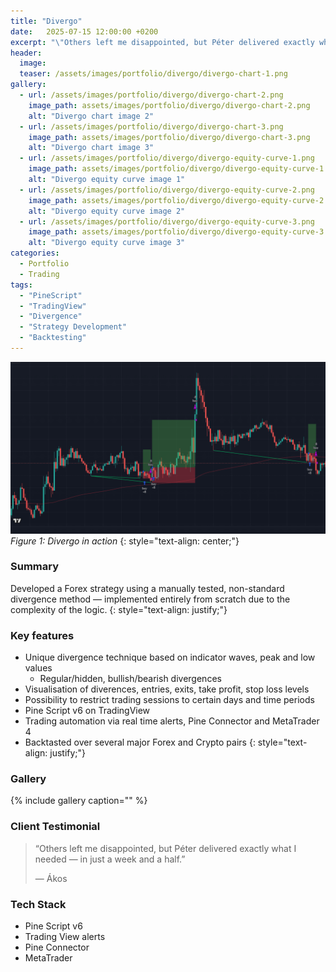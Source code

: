 ```yaml
---
title: "Divergo"
date:   2025-07-15 12:00:00 +0200
excerpt: "\"Others left me disappointed, but Péter delivered exactly what I needed — in just a week and a half.\" - Ákos"
header:
  image:
  teaser: /assets/images/portfolio/divergo/divergo-chart-1.png
gallery:
  - url: /assets/images/portfolio/divergo/divergo-chart-2.png
    image_path: assets/images/portfolio/divergo/divergo-chart-2.png
    alt: "Divergo chart image 2"
  - url: /assets/images/portfolio/divergo/divergo-chart-3.png
    image_path: assets/images/portfolio/divergo/divergo-chart-3.png
    alt: "Divergo chart image 3"
  - url: /assets/images/portfolio/divergo/divergo-equity-curve-1.png
    image_path: assets/images/portfolio/divergo/divergo-equity-curve-1.png
    alt: "Divergo equity curve image 1"
  - url: /assets/images/portfolio/divergo/divergo-equity-curve-2.png
    image_path: assets/images/portfolio/divergo/divergo-equity-curve-2.png
    alt: "Divergo equity curve image 2"
  - url: /assets/images/portfolio/divergo/divergo-equity-curve-3.png
    image_path: assets/images/portfolio/divergo/divergo-equity-curve-3.png
    alt: "Divergo equity curve image 3"
categories:
  - Portfolio
  - Trading
tags:
  - "PineScript"
  - "TradingView"
  - "Divergence"
  - "Strategy Development"
  - "Backtesting"
---
```


![Divergo chart image 1](/assets/images/portfolio/divergo/divergo-chart-1.png)
*Figure 1: Divergo in action*
{: style="text-align: center;"}

### Summary
Developed a Forex strategy using a manually tested, non-standard divergence method — implemented entirely from scratch due to the complexity of the logic.
{: style="text-align: justify;"}

### Key features
- Unique divergence technique based on indicator waves, peak and low values
  - Regular/hidden, bullish/bearish divergences
- Visualisation of diverences, entries, exits, take profit, stop loss levels
- Possibility to restrict trading sessions to certain days and time periods
- Pine Script v6 on TradingView
- Trading automation via real time alerts, Pine Connector and MetaTrader 4
- Backtasted over several major Forex and Crypto pairs
{: style="text-align: justify;"}

### Gallery
{% include gallery caption="" %}

### Client Testimonial
> “Others left me disappointed, but Péter delivered exactly what I needed — in just a week and a half.”
>
> — Ákos

### Tech Stack
- Pine Script v6
- Trading View alerts
- Pine Connector
- MetaTrader